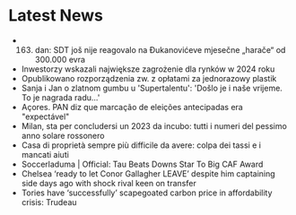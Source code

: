 # Latest News
-  163. dan: SDT još nije reagovalo na Đukanovićeve mjesečne „harače“ od 300.000 evra
-  Inwestorzy wskazali największe zagrożenie dla rynków w 2024 roku
-  Opublikowano rozporządzenia zw. z opłatami za jednorazowy plastik
-  Sanja i Jan o zlatnom gumbu u 'Supertalentu': 'Došlo je i naše vrijeme. To je nagrada radu...'
-  Açores. PAN diz que marcação de eleições antecipadas era "expectável"
-  Milan, sta per concludersi un 2023 da incubo: tutti i numeri del pessimo anno solare rossonero
-  Casa di proprietà sempre più difficile da avere: colpa dei tassi e i mancati aiuti
-  Soccerladuma | Official: Tau Beats Downs Star To Big CAF Award
-  Chelsea ‘ready to let Conor Gallagher LEAVE’ despite him captaining side days ago with shock rival keen on transfer
-  Tories have ‘successfully’ scapegoated carbon price in affordability crisis: Trudeau
